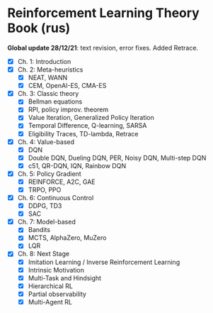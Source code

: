 # Reinforcement Learning Theory Book (rus)

**Global update 28/12/21**: text revision, error fixes. Added Retrace.

- [x] Ch. 1: Introduction
- [x] Ch. 2: Meta-heuristics
    - [x] NEAT, WANN
    - [x] CEM, OpenAI-ES, CMA-ES
- [x] Ch. 3: Classic theory
    - [x] Bellman equations
    - [x] RPI, policy improv. theorem
    - [x] Value Iteration, Generalized Policy Iteration
    - [x] Temporal Difference, Q-learning, SARSA
    - [x] Eligibility Traces, TD-lambda, Retrace
- [x] Ch. 4: Value-based
    - [x] DQN
    - [x] Double DQN, Dueling DQN, PER, Noisy DQN, Multi-step DQN
    - [x] c51, QR-DQN, IQN, Rainbow DQN
- [x] Ch. 5: Policy Gradient
    - [x] REINFORCE, A2C, GAE
    - [x] TRPO, PPO
- [x] Ch. 6: Continuous Control
    - [x] DDPG, TD3
    - [x] SAC
- [x] Ch. 7: Model-based
    - [x] Bandits
    - [x] MCTS, AlphaZero, MuZero
    - [x] LQR
- [x] Ch. 8: Next Stage
    - [x] Imitation Learning / Inverse Reinforcement Learning
    - [x] Intrinsic Motivation
    - [x] Multi-Task and Hindsight
    - [x] Hierarchical RL
    - [x] Partial observability
    - [x] Multi-Agent RL
